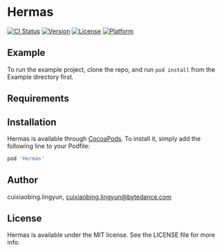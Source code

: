 # Hermas

[![CI Status](https://img.shields.io/travis/cuixiaobing.lingyun/Hermas.svg?style=flat)](https://travis-ci.org/cuixiaobing.lingyun/Hermas)
[![Version](https://img.shields.io/cocoapods/v/Hermas.svg?style=flat)](https://cocoapods.org/pods/Hermas)
[![License](https://img.shields.io/cocoapods/l/Hermas.svg?style=flat)](https://cocoapods.org/pods/Hermas)
[![Platform](https://img.shields.io/cocoapods/p/Hermas.svg?style=flat)](https://cocoapods.org/pods/Hermas)

## Example

To run the example project, clone the repo, and run `pod install` from the Example directory first.

## Requirements

## Installation

Hermas is available through [CocoaPods](https://cocoapods.org). To install
it, simply add the following line to your Podfile:

```ruby
pod 'Hermas'
```

## Author

cuixiaobing.lingyun, cuixiaobing.lingyun@bytedance.com

## License

Hermas is available under the MIT license. See the LICENSE file for more info.
